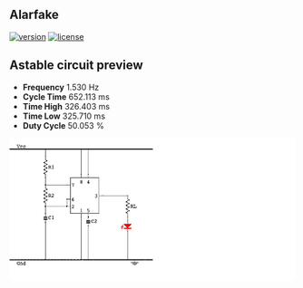 Alarfake
--------
[![version](https://img.shields.io/github/v/release/rdornelles/alarfake?sort=semver)](https://github.com/rdornelles/alarfake/release)
[![license](https://img.shields.io/github/license/rdornelles/alarfake)](https://github.com/rdornelles/alarfake/blob/master/LICENSE.txt)


## Astable circuit preview ##

 * **Frequency** 1.530 Hz 
 * **Cycle Time** 652.113 ms
 * **Time High** 326.403 ms
 * **Time Low** 325.710 ms
 * **Duty Cycle** 50.053 %
 
[![ci555-astable](/images/ci555-astable.gif)](https://tardate.github.io/visual555)